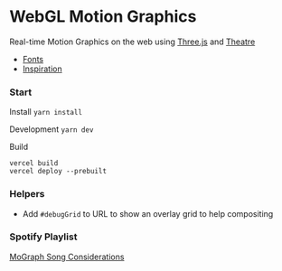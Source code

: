 # WebGL Motion Graphics

Real-time Motion Graphics on the web using [Three.js](https://threejs.org/) and [Theatre](https://www.theatrejs.com/)

- [Fonts](fonts.md)
- [Inspiration](inspiration.md)

### Start

Install
`yarn install`

Development
`yarn dev`

Build
```
vercel build
vercel deploy --prebuilt
```

### Helpers

- Add `#debugGrid` to URL to show an overlay grid to help compositing

### Spotify Playlist

[MoGraph Song Considerations](https://open.spotify.com/playlist/7dNOJW5B1XYWFM1rMGRRsf?si=d2ed4f4b48854e52)
